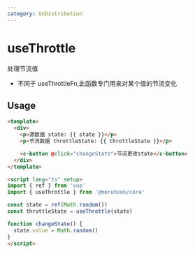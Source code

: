 ```yaml
---
category: UnDistribution
---
```


# useThrottle

处理节流值
 * 不同于 useThrottleFn,此函数专门用来对某个值的节流变化

## Usage

```html
<template>
  <div>
    <p>源数据 state: {{ state }}</p>
    <p>节流数据 throttleState: {{ throttleState }}</p>

    <c-button @click="changeState">节流更改state</c-button>
  </div>
</template>

<script lang="ts" setup>
import { ref } from 'vue'
import { useThrottle } from '@morehook/core'

const state = ref(Math.random())
const throttleState = useThrottle(state)

function changeState() {
  state.value = Math.random()
}
</script>
```